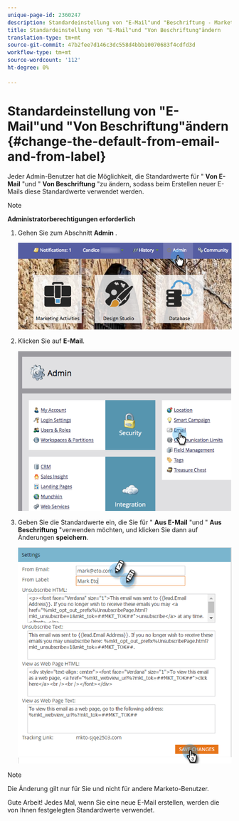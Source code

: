 ```yaml
---
unique-page-id: 2360247
description: Standardeinstellung von "E-Mail"und "Beschriftung - Marketing - Dokumente - Produktdokumentation"ändern
title: Standardeinstellung von "E-Mail"und "Von Beschriftung"ändern
translation-type: tm+mt
source-git-commit: 47b2fee7d146c3dc558d4bbb10070683f4cdfd3d
workflow-type: tm+mt
source-wordcount: '112'
ht-degree: 0%

---
```



# Standardeinstellung von &quot;E-Mail&quot;und &quot;Von Beschriftung&quot;ändern {#change-the-default-from-email-and-from-label}

Jeder Admin-Benutzer hat die Möglichkeit, die Standardwerte für &quot; **Von E-Mail** &quot;und &quot; **Von Beschriftung** &quot;zu ändern, sodass beim Erstellen neuer E-Mails diese Standardwerte verwendet werden.

>[!NOTE]
>
>**Administratorberechtigungen erforderlich**

1. Gehen Sie zum Abschnitt **Admin** .

   ![](assets/adminhand.png)

1. Klicken Sie auf **E-Mail**.

   ![](assets/image2014-9-18-16-3a27-3a19.png)

1. Geben Sie die Standardwerte ein, die Sie für &quot; **Aus E-Mail** &quot;und &quot; **Aus Beschriftung** &quot;verwenden möchten, und klicken Sie dann auf Änderungen **speichern**.

   ![](assets/change-default-hands.png)

>[!NOTE]
>
>Die Änderung gilt nur für Sie und nicht für andere Marketo-Benutzer.

Gute Arbeit! Jedes Mal, wenn Sie eine neue E-Mail erstellen, werden die von Ihnen festgelegten Standardwerte verwendet.